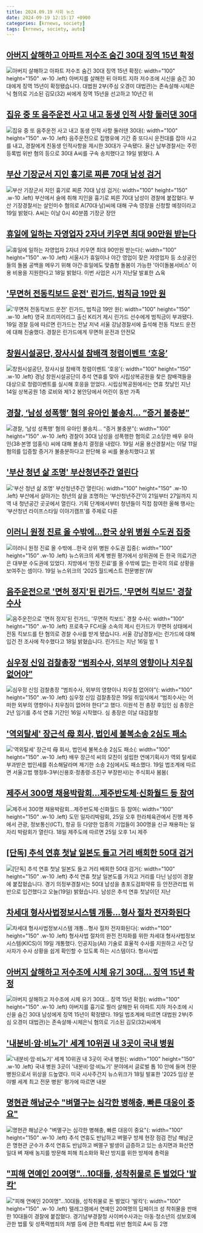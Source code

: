 ```yaml
---
title: 2024.09.19 사회 뉴스
date: 2024-09-19 12:15:17 +0900
categories: [krnews, society]
tags: [krnews, society, auto]
---
```

## [아버지 살해하고 아파트 저수조 숨긴 30대 징역 15년 확정](https://n.news.naver.com/mnews/article/056/0011802654)

![아버지 살해하고 아파트 저수조 숨긴 30대 징역 15년 확정](https://mimgnews.pstatic.net/image/origin/056/2024/09/19/11802654.jpg?type=nf220_150){: width="100" height="150" .w-10 .left}
아버지를 살해한 뒤 아파트 지하 저수조에 시신을 숨긴 30대에게 징역 15년이 확정됐습니다. 대법원 2부(주심 오경미 대법관)는 존속살해·시체은닉 혐의로 기소된 김모(32) 씨에게 징역 15년을 선고하고 10년간 위

## [집유 중 또 음주운전 사고 내고 동생 인적 사항 둘러댄 30대](https://n.news.naver.com/mnews/article/003/0012791471)

![집유 중 또 음주운전 사고 내고 동생 인적 사항 둘러댄 30대](https://mimgnews.pstatic.net/image/origin/003/2024/09/19/12791471.jpg?type=nf220_150){: width="100" height="150" .w-10 .left}
음주운전으로 집행유예 기간 중 또다시 운전대를 잡아 사고를 내고, 경찰에게 친동생 인적사항을 제시한 30대가 구속됐다. 울산 남부경찰서는 주민등록법 위반 혐의 등으로 30대 A씨를 구속 송치했다고 19일 밝혔다. A

## [부산 기장군서 지인 흉기로 찌른 70대 남성 검거](https://n.news.naver.com/mnews/article/079/0003939492)

![부산 기장군서 지인 흉기로 찌른 70대 남성 검거](https://mimgnews.pstatic.net/image/origin/079/2024/09/19/3939492.jpg?type=nf220_150){: width="100" height="150" .w-10 .left}
부산에서 술에 취해 지인을 흉기로 찌른 70대 남성이 경찰에 붙잡혔다. 부산 기장경찰서는 살인미수 혐의로 A(70대·남)씨에 대해 구속 영장을 신청할 예정이라고 19일 밝혔다. A씨는 이날 0시 40분쯤 기장군 장안

## [휴일에 일하는 자영업자 2자녀 키우면 최대 90만원 받는다](https://n.news.naver.com/mnews/article/008/0005090759)

![휴일에 일하는 자영업자 2자녀 키우면 최대 90만원 받는다](https://mimgnews.pstatic.net/image/origin/008/2024/09/18/5090759.jpg?type=nf220_150){: width="100" height="150" .w-10 .left}
서울시가 휴일이나 야간 영업이 잦은 자영업자 등 소상공인들의 돌봄 공백을 메우기 위해 야간·휴일에도 맞춤형 돌봄이 가능한 '아이돌봄서비스' 이용 비용을 지원한다고 18일 밝혔다. 이번 사업은 시가 지난달 발표한 △육

## ['무면허 전동킥보드 운전' 린가드, 범칙금 19만 원](https://n.news.naver.com/mnews/article/052/0002088901)

!['무면허 전동킥보드 운전' 린가드, 범칙금 19만 원](https://mimgnews.pstatic.net/image/origin/052/2024/09/19/2088901.jpg?type=nf220_150){: width="100" height="150" .w-10 .left}
영국 프리미어리그 출신 K리거 제시 린가드 선수에게 범칙금이 부과됐다. 19일 경찰 등에 따르면 린가드는 전날 저녁 서울 강남경찰서에 출석해 전동 킥보드 운전에 대해 진술했다. 경찰은 린가드에게 무면허 운전과 안전모

## [창원시설공단, 장사시설 참배객 청렴이벤트 ‘호응’](https://n.news.naver.com/mnews/article/277/0005473339)

![창원시설공단, 장사시설 참배객 청렴이벤트 ‘호응’](https://mimgnews.pstatic.net/image/origin/277/2024/09/18/5473339.jpg?type=nf220_150){: width="100" height="150" .w-10 .left}
경남 창원시설공단이 추석 연휴를 맞아 시립상복공원을 찾은 참배객들을 대상으로 청렴이벤트를 실시해 호응을 얻었다. 시립상복공원에서는 연휴 첫날인 지난 14일 상복공원 1층 로비와 제1·2 봉안당에서 어린이 동반 가족

## [경찰, ‘남성 성폭행’ 혐의 유아인 불송치… “증거 불충분”](https://n.news.naver.com/mnews/article/011/0004393377)

![경찰, ‘남성 성폭행’ 혐의 유아인 불송치… “증거 불충분”](https://mimgnews.pstatic.net/image/origin/011/2024/09/19/4393377.jpg?type=nf220_150){: width="100" height="150" .w-10 .left}
경찰이 30대 남성을 성폭행한 혐의로 고소당한 배우 유아인(38·본명 엄홍식) 씨에 대해 불송치 결정을 내렸다. 19일 서울 용산경찰서는 이달 11일 혐의를 입증할 증거가 불충분하다고 판단해 유 씨를 불송치했다고 밝

## ['부산 청년 삶 조명' 부산청년주간 열린다](https://n.news.naver.com/mnews/article/011/0004393469)

!['부산 청년 삶 조명' 부산청년주간 열린다](https://mimgnews.pstatic.net/image/origin/011/2024/09/19/4393469.jpg?type=nf220_150){: width="100" height="150" .w-10 .left}
부산에서 살아가는 청년의 삶을 조명하는 ‘부산청년주간’이 21일부터 27일까지 지역 내 청년공간 곳곳에서 열린다. 기획 단계에서부터 청년들이 직접 참여한 올해 행사는 ‘부산청년 라이프스타일 이야기캠프’를 주제로 다룬

## [이러니 원정 진료 올 수밖에…한국 상위 병원 수도권 집중](https://n.news.naver.com/mnews/article/028/0002707719)

![이러니 원정 진료 올 수밖에…한국 상위 병원 수도권 집중](https://mimgnews.pstatic.net/image/origin/028/2024/09/19/2707719.jpg?type=nf220_150){: width="100" height="150" .w-10 .left}
뉴스위크의 세계 병원 평가에서 상위권에 든 한국 의료기관은 대부분 수도권에 있었다. 지방에서 ‘원정 진료’를 올 수밖에 없는 한국의 의료 상황을 보여주는 셈이다. 19일 뉴스위크의 ‘2025 월드베스트 전문병원’(W

## [음주운전으로 '면허 정지'된 린가드, '무면허 킥보드' 경찰 수사](https://n.news.naver.com/mnews/article/660/0000069000)

![음주운전으로 '면허 정지'된 린가드, '무면허 킥보드' 경찰 수사](https://mimgnews.pstatic.net/image/origin/660/2024/09/18/69000.jpg?type=nf220_150){: width="100" height="150" .w-10 .left}
프로축구 FC서울 소속의 제시 린가드가 무면허 상태에서 전동 킥보드를 탄 혐의로 경찰 수사를 받게 됐습니다. 서울 강남경찰서는 린가드에 대해 입건 전 조사에 착수했다고 18일 밝혔습니다. 린가드는 지난 16일 밤 1

## [심우정 신임 검찰총장 “범죄수사, 외부의 영향이나 치우침 없어야”](https://n.news.naver.com/mnews/article/366/0001018790)

![심우정 신임 검찰총장 “범죄수사, 외부의 영향이나 치우침 없어야”](https://mimgnews.pstatic.net/image/origin/366/2024/09/19/1018790.jpg?type=nf220_150){: width="100" height="150" .w-10 .left}
심우정 신임 검찰총장은 19일 취임식에서 “범죄수사는 어떠한 외부의 영향이나 치우침이 없어야 한다”고 했다. 이원석 전 총장 후임인 심 총장은 2년 임기를 추석 연휴 기간인 16일 시작했다. 심 총장은 이날 대검찰청

## ['역외탈세' 장근석 母 회사, 법인세 불복소송 2심도 패소](https://n.news.naver.com/mnews/article/448/0000478128)

!['역외탈세' 장근석 母 회사, 법인세 불복소송 2심도 패소](https://mimgnews.pstatic.net/image/origin/448/2024/09/19/478128.jpg?type=nf220_150){: width="100" height="150" .w-10 .left}
배우 장근석 씨의 모친이 설립한 연예기획사가 역외 탈세로 부과받은 법인세를 취소해달라며 제기한 소송 2심에서도 패소했다. 19일 법조계에 따르면 서울고법 행정8-3부(신용호·정총령·조진구 부장판사)는 주식회사 봄봄(

## [제주서 300명 채용박람회…제주반도체·신화월드 등 참여](https://n.news.naver.com/mnews/article/001/0014934107)

![제주서 300명 채용박람회…제주반도체·신화월드 등 참여](https://mimgnews.pstatic.net/image/origin/001/2024/09/18/14934107.jpg?type=nf220_150){: width="100" height="150" .w-10 .left}
도민 일자리박람회, 25일 오후 한라체육관에서 진행 제주에서 관광, 정보통신(ICT), 항공 등 다양한 업종의 기업들이 300명을 신규 채용하는 일자리 박람회가 열린다. 18일 제주도에 따르면 25일 오후 1시 제주

## [[단독] 추석 연휴 첫날 일본도 들고 거리 배회한 50대 검거](https://n.news.naver.com/mnews/article/437/0000410839)

![[단독] 추석 연휴 첫날 일본도 들고 거리 배회한 50대 검거](https://mimgnews.pstatic.net/image/origin/437/2024/09/19/410839.jpg?type=nf220_150){: width="100" height="150" .w-10 .left}
추석 연휴 첫날 일본도를 가지고 거리를 다닌 남성이 경찰에 붙잡혔습니다. 경기 의정부경찰서는 50대 남성을 총포도검화약류 등 안전관리법 위반으로 입건했다고 오늘(19일) 밝혔습니다. 남성은 추석 연휴 첫날이던 지난

## [차세대 형사사법정보시스템 개통…형사 절차 전자화된다](https://n.news.naver.com/mnews/article/277/0005473590)

![차세대 형사사법정보시스템 개통…형사 절차 전자화된다](https://mimgnews.pstatic.net/image/origin/277/2024/09/19/5473590.jpg?type=nf220_150){: width="100" height="150" .w-10 .left}
형사사법 절차의 완전 전자화를 위한 차세대 형사사법정보시스템(KICS)이 19일 개통했다. 인공지능(AI) 기술로 효율적 수사를 지원하고 사건 당사자가 수사 상황을 쉽게 확인할 수 있도록 하는 시스템이다. 형사사법

## [아버지 살해하고 저수조에 시체 유기 30대… 징역 15년 확정](https://n.news.naver.com/mnews/article/119/0002873546)

![아버지 살해하고 저수조에 시체 유기 30대… 징역 15년 확정](https://mimgnews.pstatic.net/image/origin/119/2024/09/19/2873546.jpg?type=nf220_150){: width="100" height="150" .w-10 .left}
아버지를 흉기로 찔러 살해한 뒤 아파트 지하 저수조에 시신을 숨긴 30대 남성에게 징역 15년이 확정됐다. 19일 법조계에 따르면 대법원 2부(주심 오경미 대법관)는 존속살해·시체은닉 혐의로 기소된 김모(32)씨에게

## ['내분비·암·비뇨기' 세계 10위권 내 3곳이 국내 병원](https://n.news.naver.com/mnews/article/421/0007795184)

!['내분비·암·비뇨기' 세계 10위권 내 3곳이 국내 병원](https://mimgnews.pstatic.net/image/origin/421/2024/09/19/7795184.jpg?type=nf220_150){: width="100" height="150" .w-10 .left}
국내 병원 3곳이 '내분비·암·비뇨기' 분야에서 글로벌 톱 10 안에 들며 전문 병원으로서 위상을 드높였다. 미국 시사주간지 뉴스위크가 18일 발표한 '2025 임상 분야별 세계 최고 전문 병원' 평가에 따르면 내분

## [명현관 해남군수 "벼멸구는 심각한 병해충, 빠른 대응이 중요"](https://n.news.naver.com/mnews/article/629/0000322213)

![명현관 해남군수 "벼멸구는 심각한 병해충, 빠른 대응이 중요"](https://mimgnews.pstatic.net/image/origin/629/2024/09/18/322213.jpg?type=nf220_150){: width="100" height="150" .w-10 .left}
추석 연휴도 반납하고 벼멸구 방제 현장 점검 전남 해남군은 명현관 군수가 추석 연휴도 반납하고 벼멸구 발생이 급증하고 있는 송지면과 화산면 일대 벼 재배 농지를 방문해 피해 최소화와 확산 방지를 위한 방제에 총력을

## ["피해 연예인 20여명"…10대들, 성착취물로 돈 벌었다 '발칵'](https://n.news.naver.com/mnews/article/015/0005034554)

!["피해 연예인 20여명"…10대들, 성착취물로 돈 벌었다 '발칵'](https://mimgnews.pstatic.net/image/origin/015/2024/09/19/5034554.jpg?type=nf220_150){: width="100" height="150" .w-10 .left}
텔레그램에서 연예인 20여명의 딥페이크 성 착취물을 판매한 10대들이 경찰에 붙잡혔다. 경기남부경찰청 사이버수사과는 아동·청소년의 성보호에 관한 법률 및 성폭력범죄의 처벌 등에 관한 특례법 위반 혐의로 A씨 등 2명

